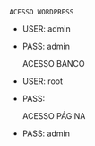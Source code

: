 	ACESSO WORDPRESS 
- USER: admin
- PASS: admin

	ACESSO BANCO
- USER: root
- PASS: 

	ACESSO PÁGINA
- PASS: admin